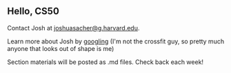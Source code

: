 ## Hello, CS50

Contact Josh at joshuasacher@g.harvard.edu.

Learn more about Josh by [googling](https://www.google.com/search?q=Joshua+Sacher) (I'm not the crossfit guy, so pretty much anyone that looks out of shape is me)

Section materials will be posted as .md files. Check back each week!
